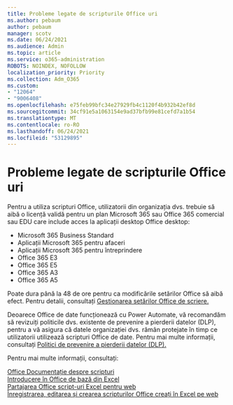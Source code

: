 ```yaml
---
title: Probleme legate de scripturile Office uri
ms.author: pebaum
author: pebaum
manager: scotv
ms.date: 06/24/2021
ms.audience: Admin
ms.topic: article
ms.service: o365-administration
ROBOTS: NOINDEX, NOFOLLOW
localization_priority: Priority
ms.collection: Adm_O365
ms.custom:
- "12064"
- "9006408"
ms.openlocfilehash: e75feb99bfc34e27929fb4c1120f4b932b42ef8d
ms.sourcegitcommit: 34cf91e5a1063154e9ad37bfb99e81cefd7a1b54
ms.translationtype: MT
ms.contentlocale: ro-RO
ms.lasthandoff: 06/24/2021
ms.locfileid: "53129895"
---
```

# <a name="issues-related-to-office-scripts"></a>Probleme legate de scripturile Office uri

Pentru a utiliza scripturi Office, utilizatorii din organizația dvs. trebuie să aibă o licență validă pentru un plan Microsoft 365 sau Office 365 comercial sau EDU care include acces la aplicații desktop Office desktop:

- Microsoft 365 Business Standard
- Aplicații Microsoft 365 pentru afaceri
- Aplicații Microsoft 365 pentru întreprindere
- Office 365 E3
- Office 365 E5
- Office 365 A3
- Office 365 A5

Poate dura până la 48 de ore pentru ca modificările setărilor Office să aibă efect. Pentru detalii, consultați [Gestionarea setărilor Office de scriere.](/microsoft-365/admin/manage/manage-office-scripts-settings)

Deoarece Office de date funcționează cu Power Automate, vă recomandăm să revizuiți politicile dvs. existente de prevenire a pierderii datelor (DLP), pentru a vă asigura că datele organizației dvs. rămân protejate în timp ce utilizatorii utilizează scripturi Office de date. Pentru mai multe informații, consultați [Politici de prevenire a pierderii datelor (DLP).](/power-automate/prevent-data-loss)

Pentru mai multe informații, consultați:

[Office Documentație despre scripturi](/office/dev/scripts/)<br/>
[Introducere în Office de bază din Excel](https://support.microsoft.com/office/introduction-to-office-scripts-in-excel-9fbe283d-adb8-4f13-a75b-a81c6baf163a)<br/>
[Partajarea Office script-uri Excel pentru web](https://support.microsoft.com/office/sharing-office-scripts-in-excel-for-the-web-226eddbc-3a44-4540-acfe-fccda3d1122b)<br/>
[Înregistrarea, editarea și crearea scripturilor Office creați în Excel pe web](/office/dev/scripts/tutorials/excel-tutorial)